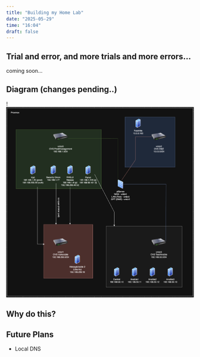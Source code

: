 ```yaml
---
title: "Building my Home Lab"
date: "2025-05-29"
time: "16:04"
draft: false
---
```

## Trial and error, and more trials and more errors...
coming soon...

## Diagram (changes pending..)
!![Image Description](/images/Pasted%20image%2020250529161435.png)
## Why do this?
## Future Plans
- Local DNS